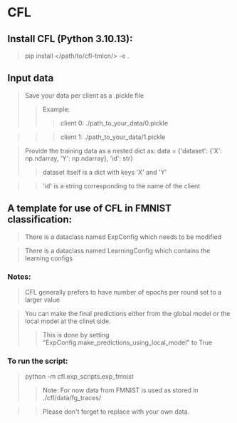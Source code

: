 # CFL

## Install CFL (Python 3.10.13):

> pip install </path/to/cfl-tmlcn/> -e .

## Input data
> Save your data per client as a .pickle file
>> Example:
>>> client 0: ./path_to_your_data/0.pickle

>>> client 1: ./path_to_your_data/1.pickle

> Provide the training data as a nested dict as: data = {'dataset': {'X': np.ndarray, 'Y': np.ndarray}, 'id': str}
>> dataset itself is a dict with keys 'X' and 'Y'

>> 'id' is a string corresponding to the name of the client

## A template for use of CFL in FMNIST classification:

> There is a dataclass named ExpConfig which needs to be modified

> There is a dataclass named LearningConfig which contains the learning configs

### Notes:

> CFL generally prefers to have number of epochs per round set to a larger value 

> You can make the final predictions either from the global model or the local model at the clinet side. 
>> This is done by setting "ExpConfig.make_predictions_using_local_model" to True

### To run the script:

> python -m cfl.exp_scripts.exp_fmnist
>> Note: For now data from FMNIST is used as stored in ./cfl/data/fg_traces/

>> Please don't forget to replace with your own data.
